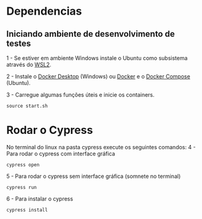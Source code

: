 # Dependencias
## Iniciando ambiente de desenvolvimento de testes
1 - Se estiver em ambiente Windows instale o Ubuntu como subsistema através do [WSL2](https://youtu.be/_Wp2nWtTBBY?t=109).

2 - Instale o [Docker Desktop](https://docs.docker.com/desktop/setup/install/windows-install/) (Windows) ou [Docker](https://www.digitalocean.com/community/tutorials/how-to-install-and-use-docker-on-ubuntu-20-04) e o [Docker Compose](https://www.digitalocean.com/community/tutorials/how-to-install-and-use-docker-compose-on-ubuntu-20-04) (Ubuntu).

3 - Carregue algumas funções úteis e inicie os containers.
```
source start.sh
```

# Rodar o Cypress
No terminal do linux na pasta cypress execute os seguintes comandos:
4 - Para rodar o cypress com interface gráfica
```
cypress open
```
5 - Para rodar o cypress sem interface gráfica (somnete no terminal) 
```
cypress run
```
6 - Para instalar o cypress
```
cypress install
```
